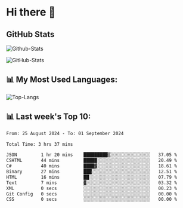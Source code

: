 # Hi there 👋

## GitHub Stats
![Github-Stats](https://github-readme-stats-sigma-five.vercel.app/api?username=ltorson&show_icons=true&theme=radical&count_private=true&show=reviews,discussions_started,discussions_answered,prs_merged,prs_merged_percentage)

![GitHub-Stats](https://github-readme-stats.vercel.app/api/wakatime?username=LeeTorson&theme=synthwave&size_weight=0.5&count_weight=0.5&title_color=36F9F6&langs_count=10&count_private=true)

## 📊 My Most Used Languages:
![Top-Langs](https://github-readme-stats-sigma-five.vercel.app/api/top-langs/?username=LTorson&layout=compact&langs_count=10)


## 📊 Last week's Top 10:
<!--START_SECTION:waka-->

```txt
From: 25 August 2024 - To: 01 September 2024

Total Time: 3 hrs 37 mins

JSON         1 hr 20 mins    █████████▒░░░░░░░░░░░░░░░   37.05 %
CSHTML       44 mins         █████░░░░░░░░░░░░░░░░░░░░   20.49 %
C#           40 mins         ████▓░░░░░░░░░░░░░░░░░░░░   18.61 %
Binary       27 mins         ███░░░░░░░░░░░░░░░░░░░░░░   12.51 %
HTML         16 mins         ██░░░░░░░░░░░░░░░░░░░░░░░   07.79 %
Text         7 mins          ▓░░░░░░░░░░░░░░░░░░░░░░░░   03.32 %
XML          0 secs          ░░░░░░░░░░░░░░░░░░░░░░░░░   00.23 %
Git Config   0 secs          ░░░░░░░░░░░░░░░░░░░░░░░░░   00.00 %
CSS          0 secs          ░░░░░░░░░░░░░░░░░░░░░░░░░   00.00 %
```

<!--END_SECTION:waka-->

